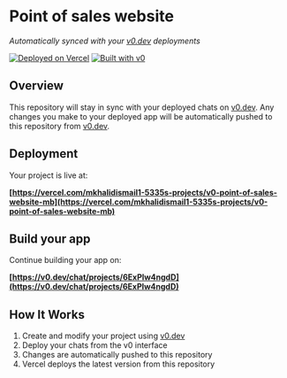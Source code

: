 # Point of sales website

*Automatically synced with your [v0.dev](https://v0.dev) deployments*

[![Deployed on Vercel](https://img.shields.io/badge/Deployed%20on-Vercel-black?style=for-the-badge&logo=vercel)](https://vercel.com/mkhalidismail1-5335s-projects/v0-point-of-sales-website-mb)
[![Built with v0](https://img.shields.io/badge/Built%20with-v0.dev-black?style=for-the-badge)](https://v0.dev/chat/projects/6ExPIw4ngdD)

## Overview

This repository will stay in sync with your deployed chats on [v0.dev](https://v0.dev).
Any changes you make to your deployed app will be automatically pushed to this repository from [v0.dev](https://v0.dev).

## Deployment

Your project is live at:

**[https://vercel.com/mkhalidismail1-5335s-projects/v0-point-of-sales-website-mb](https://vercel.com/mkhalidismail1-5335s-projects/v0-point-of-sales-website-mb)**

## Build your app

Continue building your app on:

**[https://v0.dev/chat/projects/6ExPIw4ngdD](https://v0.dev/chat/projects/6ExPIw4ngdD)**

## How It Works

1. Create and modify your project using [v0.dev](https://v0.dev)
2. Deploy your chats from the v0 interface
3. Changes are automatically pushed to this repository
4. Vercel deploys the latest version from this repository
